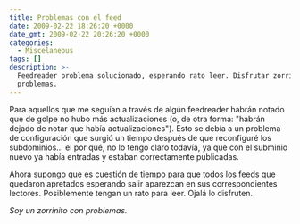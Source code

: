 ```yaml
---
title: Problemas con el feed
date: 2009-02-22 18:26:20 +0000
date_gmt: 2009-02-22 20:26:20 +0000
categories:
  - Miscelaneous
tags: []
description: >-
  Feedreader problema solucionado, esperando rato leer. Disfrutar zorrinito
  problemas.
---
```



Para aquellos que me seguían a través de algún feedreader habrán notado que de golpe no hubo más actualizaciones (o, de otra forma: "habrán dejado de notar que había actualizaciones"). Esto se debía a un problema de configuración que surgió un tiempo después de que reconfiguré los subdominios... el por qué, no lo tengo claro todavía, ya que con el subminio nuevo ya había entradas y estaban correctamente publicadas.

Ahora supongo que es cuestión de tiempo para que todos los feeds que quedaron apretados esperando salir aparezcan en sus correspondientes lectores. Posiblemente tengan un rato para leer. Ojalá lo disfruten.

_Soy un zorrinito con problemas._
